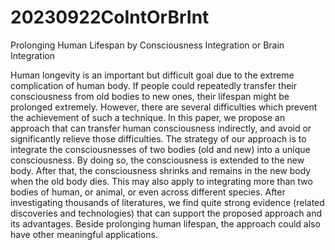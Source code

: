 # 20230922CoIntOrBrInt
Prolonging Human Lifespan by Consciousness Integration or Brain Integration

Human longevity is an important but difficult goal due to the extreme complication of human body. If people could repeatedly transfer their consciousness from old bodies to new ones, their lifespan might be prolonged extremely. However, there are several difficulties which prevent the achievement of such a technique. In this paper, we propose an approach that can transfer human consciousness indirectly, and avoid or significantly relieve those difficulties. The strategy of our approach is to integrate the consciousnesses of two bodies (old and new) into a unique consciousness. By doing so, the consciousness is extended to the new body. After that, the consciousness shrinks and remains in the new body when the old body dies. This may also apply to integrating more than two bodies of human, or animal, or even across different species. After investigating thousands of literatures, we find quite strong evidence (related discoveries and technologies) that can support the proposed approach and its advantages. Beside prolonging human lifespan, the approach could also have other meaningful applications.
